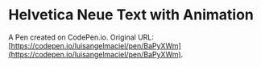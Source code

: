 # Helvetica Neue Text with Animation

A Pen created on CodePen.io. Original URL: [https://codepen.io/luisangelmaciel/pen/BaPyXWm](https://codepen.io/luisangelmaciel/pen/BaPyXWm).

